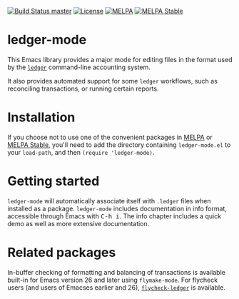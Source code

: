 [![Build Status master](https://img.shields.io/travis/ledger/ledger-mode/master.svg?label=master&style=flat)](https://travis-ci.org/ledger/ledger-mode)
[![License](https://img.shields.io/badge/license-GPL--2.0-blue.svg?style=flat)](https://www.gnu.org/licenses/old-licenses/gpl-2.0.html)
[![MELPA](http://melpa.org/packages/ledger-mode-badge.svg)](http://melpa.org/#/ledger-mode)
[![MELPA Stable](https://stable.melpa.org/packages/ledger-mode-badge.svg)](https://stable.melpa.org/#/ledger-mode)

ledger-mode
===========

This Emacs library provides a major mode for editing files in the
format used by the [`ledger`](https://github.com/ledger/ledger)
command-line accounting system.

It also provides automated support for some `ledger` workflows, such
as reconciling transactions, or running certain reports.

Installation
=============

If you choose not to use one of the convenient
packages in [MELPA][melpa] or [MELPA Stable][melpa-stable], you'll need to
add the directory containing `ledger-mode.el` to your `load-path`, and
then `(require 'ledger-mode)`.

Getting started
===============

`ledger-mode` will automatically associate itself with `.ledger` files when
installed as a package. `ledger-mode` includes documentation in info format,
accessible through Emacs with <kbd>C-h i</kbd>. The info chapter includes a
quick demo as well as more extensive documentation.

Related packages
================

In-buffer checking of formatting and balancing of transactions is available
built-in for Emacs version 26 and later using `flymake-mode`. For flycheck users
(and users of Emacses earlier and 26), [`flycheck-ledger`][flycheck-ledger] is
available.




[melpa]: https://melpa.org
[melpa-stable]: https://stable.melpa.org
[flycheck-ledger]: https://github.com/purcell/flycheck-ledger
